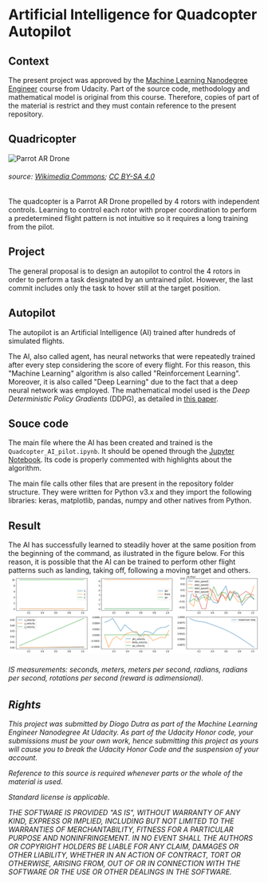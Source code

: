 # Artificial Intelligence for Quadcopter Autopilot


## Context
The present project was approved by the [Machine Learning Nanodegree Engineer](https://br.udacity.com/course/machine-learning-engineer-nanodegree--nd009) course from Udacity. Part of the source code, methodology and mathematical model is original from this course. Therefore, copies of part of the material is restrict and they must contain reference to the present repository.

## Quadricopter
![Parrot AR Drone](https://s3.amazonaws.com/video.udacity-data.com/topher/2017/October/59d7c61e_parrot-ar-drone/parrot-ar-drone.jpg)
###### source: [Wikimedia Commons](https://commons.wikimedia.org/wiki/File:81RNYV29HCL._SL1500_%281/%29.jpg); [CC BY-SA 4.0](https://creativecommons.org/licenses/by-sa/4.0/)

The quadcopter is a Parrot AR Drone propelled by 4 rotors with independent controls. Learning to control each rotor with proper coordination to perform a predetermined flight pattern is not intuitive so it requires a long training from the pilot.

## Project
The general proposal is to design an autopilot to control the 4 rotors in order to perform a task designated by an untrained pilot. However, the last commit includes only the task to hover still at the target position.

## Autopilot
The autopilot is an Artificial Intelligence (AI) trained after hundreds of simulated flights.

The AI, also called agent, has neural networks that were repeatedly trained after every step considering the score of every flight. For this reason, this "Machine Learning" algorithm is also called "Reinforcement Learning". Moreover, it is also called "Deep Learning" due to the fact that a deep neural network was employed. The mathematical model used is the *Deep Deterministic Policy Gradients* (DDPG), as detailed in [this paper](https://arxiv.org/abs/1509.02971). 

## Souce code
The main file where the AI has been created and trained is the `Quadcopter_AI_pilot.ipynb`. It should be opened through the [Jupyter Notebook](http://jupyter.org/). Its code is properly commented with highlights about the algorithm.

The main file calls other files that are present in the repository folder structure. They were written for Python v3.x and they import the following libraries: keras, matplotlib, pandas, numpy and other natives from Python.

## Result
The AI has successfully learned to steadily hover at the same position from the beginning of the command, as ilustrated in the figure below. For this reason, it is possible that the AI can be trained to perform other flight patterns such as landing, taking off, following a moving target and others.
![Best flight](https://github.com/diogodutra/quad_AI/blob/master/best_flight.png)
###### IS measurements: seconds, meters, meters per second, radians, radians per second, rotations per second (reward is adimensional).




## *Rights*
*This project was submitted by Diogo Dutra as part of the Machine Learning Engineer Nanodegree At Udacity. As part of the Udacity Honor code, your submissions must be your own work, hence submitting this project as yours will cause you to break the Udacity Honor Code and the suspension of your account.*

*Reference to this source is required whenever parts or the whole of the material is used.*

*Standard license is applicable.*

*THE SOFTWARE IS PROVIDED "AS IS", WITHOUT WARRANTY OF ANY KIND, EXPRESS OR IMPLIED, INCLUDING BUT NOT LIMITED TO THE WARRANTIES OF MERCHANTABILITY, FITNESS FOR A PARTICULAR PURPOSE AND NONINFRINGEMENT. IN NO EVENT SHALL THE AUTHORS OR COPYRIGHT HOLDERS BE LIABLE FOR ANY CLAIM, DAMAGES OR OTHER LIABILITY, WHETHER IN AN ACTION OF CONTRACT, TORT OR OTHERWISE, ARISING FROM, OUT OF OR IN CONNECTION WITH THE SOFTWARE OR THE USE OR OTHER DEALINGS IN THE SOFTWARE.*
